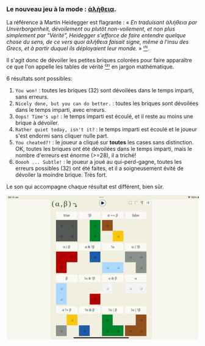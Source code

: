 ### Le nouveau jeu à la mode : [ἀλήθεια](https://aletheia.cthiebaud.com/).

La référence à Martin Heidegger est flagrante : « <i>En traduisant ἀλήθεια par Unverborgenheit, dévoilement ou plutôt non-voilement, et non plus simplement par “Vérité”, Heidegger s'efforce de faire entendre quelque chose du sens, de ce vers quoi ἀλήθεια faisait signe, même à l'insu des Grecs, et à partir duquel ils déployaient leur monde.</i> » [⁽¹⁾](https://fr.wikipedia.org/wiki/Al%C3%A8theia_dans_la_philosophie_de_Martin_Heidegger).

Il s'agit donc de dévoiler les petites briques colorées pour faire apparaître ce que l'on appelle les tables de vérité [⁽²⁾](https://fr.wikipedia.org/wiki/Table_de_v%C3%A9rit%C3%A9) en jargon mathématique.

6 résultats sont possibles:

1. `You won!` : toutes les briques (32) sont dévoilées dans le temps imparti, sans erreurs.
2. `Nicely done, but you can do better.` : toutes les briques sont dévoilées dans le temps imparti, avec erreurs.
3. `Oops! Time's up!` : le temps imparti est écoulé, et il reste au moins une brique à dévoiler.
4. `Rather quiet today, isn't it?` : le temps imparti est écoulé et le joueur s'est endormi sans cliquer nulle part.
5. `You cheated?!` : le joueur a cliqué sur **toutes** les cases sans distinction. OK, toutes les briques ont été dévoilées dans le temps imparti, mais le nombre d'erreurs est énorme (>=28), il a triché!
6. `Ooooh ... Subtle!` : le joueur a joué au qui-perd-gagne, toutes les erreurs possibles (32) ont été faites, et il a soigneusement évité de dévoiler la moindre brique. Très fort.

Le son qui accompagne chaque résultat est différent, bien sûr.

![ἀλήθεια](screenshots/iPad10th.png)
